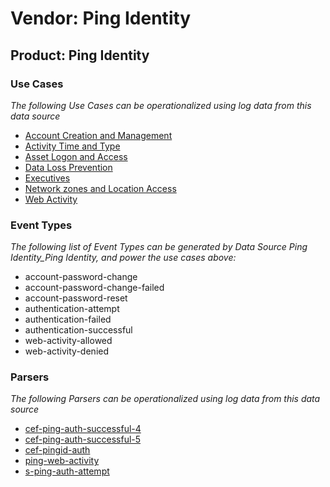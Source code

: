 Vendor: Ping Identity
=====================
Product: Ping Identity
----------------------

### Use Cases

_The following Use Cases can be operationalized using log data from this data source_

* [Account Creation and Management](usecase_account_creation_and_management.md)
* [Activity Time  and Type](usecase_activity_time__and_type.md)
* [Asset Logon and Access](usecase_asset_logon_and_access.md)
* [Data Loss Prevention](usecase_data_loss_prevention.md)
* [Executives](usecase_executives.md)
* [Network zones and Location Access](usecase_network_zones_and_location_access.md)
* [Web Activity](usecase_web_activity.md)


### Event Types

_The following list of Event Types can be generated by Data Source Ping Identity_Ping Identity, and power the use cases above:_

- account-password-change
- account-password-change-failed
- account-password-reset
- authentication-attempt
- authentication-failed
- authentication-successful
- web-activity-allowed
- web-activity-denied


### Parsers

_The following Parsers can be operationalized using log data from this data source_

* [cef-ping-auth-successful-4](parserContent_cef-ping-auth-successful-4.md)
* [cef-ping-auth-successful-5](parserContent_cef-ping-auth-successful-5.md)
* [cef-pingid-auth](parserContent_cef-pingid-auth.md)
* [ping-web-activity](parserContent_ping-web-activity.md)
* [s-ping-auth-attempt](parserContent_s-ping-auth-attempt.md)
